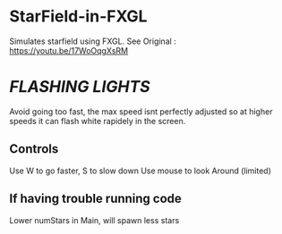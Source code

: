 # StarField-in-FXGL

Simulates starfield using FXGL.
See Original :
https://youtu.be/17WoOqgXsRM

# _FLASHING LIGHTS_
Avoid going too fast, the max speed isnt perfectly adjusted so at higher speeds it can flash white rapidely in the screen.

## Controls
Use W to go faster, S to slow down
Use mouse to look Around (limited)

## If having trouble running code
Lower numStars in Main, will spawn less stars
